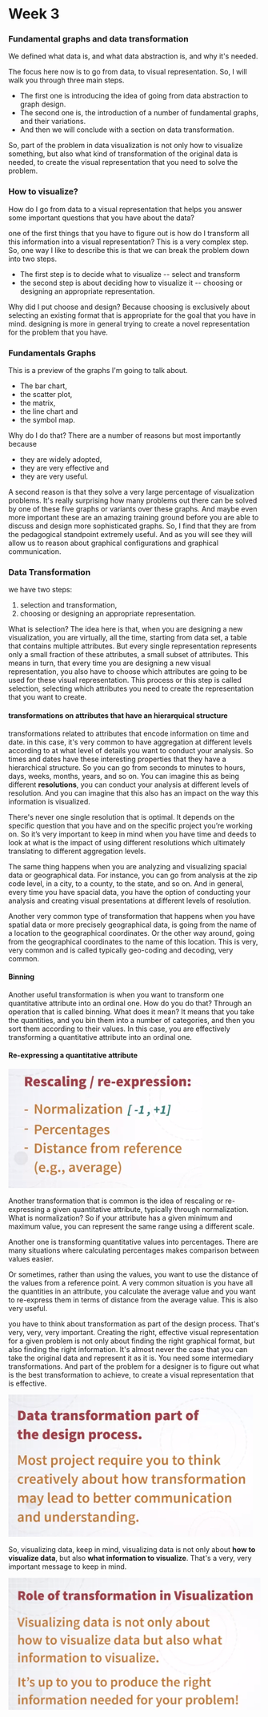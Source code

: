 # Week 3

### Fundamental graphs and data transformation

We defined what data is, and what data abstraction is, and why it's needed. 

The focus here now is to go from data, to visual representation. So, I will walk you through three main steps. 

* The first one is introducing the idea of going from data abstraction to graph design. 
* The second one is, the introduction of a number of fundamental graphs, and their variations. 
* And then we will conclude with a section on data transformation. 

So, part of the problem in data visualization is not only how to visualize something, but also what kind of transformation of the original data is needed, to create the visual representation that you need to solve the problem.

### How to visualize?

How do I go from data to a visual representation that helps you answer some important questions that you have about the data? 

one of the first things that you have to figure out is how do I transform all this information into a visual representation? This is a very complex step. So, one way I like to describe this is that we can break the problem down into two steps. 

* The first step is to decide what to visualize -- select and transform 
* the second step is about deciding how to visualize it -- choosing or designing an appropriate representation. 

Why did I put choose and design? Because choosing is exclusively about selecting an existing format that is appropriate for the goal that you have in mind. designing is more in general trying to create a novel representation for the problem that you have. 

### Fundamentals Graphs

This is a preview of the graphs I'm going to talk about. 

* The bar chart, 
* the scatter plot, 
* the matrix,
* the line chart and 
* the symbol map. 

Why do I do that? There are a number of reasons but most importantly because 

* they are widely adopted, 
* they are very effective and  
* they are very useful. 

A second reason is that they solve a very large percentage of visualization problems. It's really surprising how many problems out there can be solved by one of these five graphs or variants over these graphs. And maybe even more important these are an amazing training ground before you are able to discuss and design more sophisticated graphs. So, I find that they are from the pedagogical standpoint extremely useful. And as you will see they will allow us to reason about graphical configurations and graphical communication.

### Data Transformation

we have two steps: 

1. selection and transformation, 
2. choosing or designing an appropriate representation.

What is selection? The idea here is that, when you are designing a new visualization, you are virtually, all the time, starting from data set, a table that contains multiple attributes. But every single representation represents only a small fraction of these attributes, a small subset of attributes. This means in turn, that every time you are designing a new visual representation, you also have to choose which attributes are going to be used for these visual representation. This process or this step is called selection, selecting which attributes you need to create the representation that you want to create. 

#### transformations on attributes that have an hierarquical structure
transformations related to attributes that encode information on time and date. in this case, it's very common to have aggregation at different levels according to at what level of details you want to conduct your analysis. So times and dates have these interesting properties that they have a hierarchical structure. So you can go from seconds to minutes to hours, days, weeks, months, years, and so on. You can imagine this as being different **resolutions**, you can conduct your analysis at different levels of resolution. And you can imagine that this also has an impact on the way this information is visualized. 

There's never one single resolution that is optimal. It depends on the specific question that you have and on the specific project you’re working on. So it’s very important to keep in mind when you have time and deeds to look at what is the impact of using different resolutions which ultimately translating to different aggregation levels.

The same thing happens when you are analyzing and visualizing spacial data or geographical data. For instance, you can go from analysis at the zip code level, in a city, to a county, to the state, and so on. And in general, every time you have spacial data, you have the option of conducting your analysis and creating visual presentations at different levels of resolution.

Another very common type of transformation that happens when you have spatial data or more precisely geographical data, is going from the name of a location to the geographical coordinates. Or the other way around, going from the geographical coordinates to the name of this location. This is very, very common and is called typically geo-coding and decoding, very common.

#### Binning
Another useful transformation is when you want to transform one quantitative attribute into an ordinal one. How do you do that? Through an operation that is called binning. What does it mean? It means that you take the quantities, and you bin them into a number of categories, and then you sort them according to their values. In this case, you are effectively transforming a quantitative attribute into an ordinal one. 

#### Re-expressing a quantitative attribute

![](week3__rescaling.png)

Another transformation that is common is the idea of rescaling or re-expressing a given quantitative attribute, typically through normalization. What is normalization? So if your attribute has a given minimum and maximum value, you can represent the same range using a different scale. 

Another one is transforming quantitative values into percentages. There are many situations where calculating percentages makes comparison between values easier. 

Or sometimes, rather than using the values, you want to use the distance of the values from a reference point. A very common situation is you have all the quantities in an attribute, you calculate the average value and you want to re-express them in terms of distance from the average value. This is also very useful.

you have to think about transformation as part of the design process. That's very, very, very important. Creating the right, effective visual representation for a given problem is not only about finding the right graphical format, but also finding the right information. It's almost never the case that you can take the original data and represent it as it is. You need some intermediary transformations. And part of the problem for a designer is to figure out what is the best transformation to achieve, to create a visual representation that is effective. 

![](week3__data_transform_design.png)

So, visualizing data, keep in mind, visualizing data is not only about **how to visualize data**, but also **what information to visualize**. That's a very, very important message to keep in mind.

![](week3__role_transform.png)
